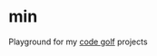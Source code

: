 min
=========

Playground for my [code golf] projects

[code golf]:http://en.wikipedia.org/wiki/Code_golf